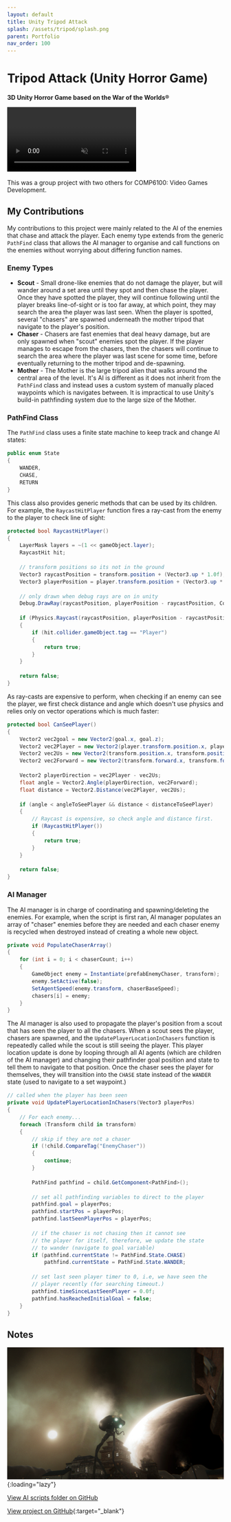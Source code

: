 ```yaml
---
layout: default
title: Unity Tripod Attack
splash: /assets/tripod/splash.png
parent: Portfolio
nav_order: 100
---
```


# Tripod Attack (Unity Horror Game)

**3D Unity Horror Game based on the War of the Worlds®**

<video controls autoplay muted loop>
	<source src="/assets/tripod/trailer.mp4" type="video/mp4">
</video>

This was a group project with two others for COMP6100: Video Games Development.

## My Contributions

My contributions to this project were mainly related to the AI of the enemies that chase and attack the player. Each enemy type extends from the generic `PathFind` class that allows the AI manager to organise and call functions on the enemies without worrying about differing function names.

### Enemy Types

- **Scout** - Small drone-like enemies that do not damage the player, but will wander around a set area until they spot and then chase the player. Once they have spotted the player, they will continue following until the player breaks line-of-sight or is too far away, at which point, they may search the area the player was last seen. When the player is spotted, several "chasers" are spawned underneath the mother tripod that navigate to the player's position.
- **Chaser** - Chasers are fast enemies that deal heavy damage, but are only spawned when "scout" enemies spot the player. If the player manages to escape from the chasers, then the chasers will continue to search the area where the player was last scene for some time, before eventually returning to the mother tripod and de-spawning.
- **Mother** - The Mother is the large tripod alien that walks around the central area of the level. It's AI is different as it does not inherit from the `PathFind` class and instead uses a custom system of manually placed waypoints which is navigates between. It is impractical to use Unity's build-in pathfinding system due to the large size of the Mother.

### PathFind Class

The `PathFind` class uses a finite state machine to keep track and change AI states:

```c#
public enum State
{
    WANDER,
    CHASE,
    RETURN
}
```

This class also provides generic methods that can be used by its children. For example, the `RaycastHitPlayer` function fires a ray-cast from the enemy to the player to check line of sight:

```c#
protected bool RaycastHitPlayer()
{
    LayerMask layers = ~(1 << gameObject.layer);
    RaycastHit hit;

    // transform positions so its not in the ground
    Vector3 raycastPosition = transform.position + (Vector3.up * 1.0f);
    Vector3 playerPosition = player.transform.position + (Vector3.up * 0.0f);

    // only drawn when debug rays are on in unity
    Debug.DrawRay(raycastPosition, playerPosition - raycastPosition, Color.red);

    if (Physics.Raycast(raycastPosition, playerPosition - raycastPosition, out hit, distanceToSeePlayer + 1.0f, layers))
    {
        if (hit.collider.gameObject.tag == "Player")
        {
            return true;
        }
    }

    return false;
}
```

As ray-casts are expensive to perform, when checking if an enemy can see the player, we first check distance and angle which doesn't use physics and relies only on vector operations which is much faster:

```c#
protected bool CanSeePlayer()
{
    Vector2 vec2goal = new Vector2(goal.x, goal.z);
    Vector2 vec2Player = new Vector2(player.transform.position.x, player.transform.position.z);
    Vector2 vec2Us = new Vector2(transform.position.x, transform.position.z);
    Vector2 vec2Forward = new Vector2(transform.forward.x, transform.forward.z);

    Vector2 playerDirection = vec2Player - vec2Us;
    float angle = Vector2.Angle(playerDirection, vec2Forward);
    float distance = Vector2.Distance(vec2Player, vec2Us);

    if (angle < angleToSeePlayer && distance < distanceToSeePlayer)
    {
        // Raycast is expensive, so check angle and distance first.
        if (RaycastHitPlayer())
        {
            return true;
        }
    }

    return false;
}
```

### AI Manager

The AI manager is in charge of coordinating and spawning/deleting the enemies. For example, when the script is first ran, AI manager populates an array of "chaser" enemies before they are needed and each chaser enemy is recycled when destroyed instead of creating a whole new object.

```c#
private void PopulateChaserArray()
{
    for (int i = 0; i < chaserCount; i++)
    {
        GameObject enemy = Instantiate(prefabEnemyChaser, transform);
        enemy.SetActive(false);
        SetAgentSpeed(enemy.transform, chaserBaseSpeed);
        chasers[i] = enemy;
    }
}
```

The AI manager is also used to propagate the player's position from a scout that has seen the player to all the chasers. When a scout sees the player, chasers are spawned, and the `UpdatePlayerLocationInChasers` function is repeatedly called while the scout is still seeing the player. This player location update is done by looping through all AI agents (which are children of the AI manager) and changing their pathfinder goal position and state to tell them to navigate to that position. Once the chaser sees the player for themselves, they will transition into the `CHASE` state instead of the `WANDER` state (used to navigate to a set waypoint.)

```c#
// called when the player has been seen
private void UpdatePlayerLocationInChasers(Vector3 playerPos)
{
    // For each enemy...
    foreach (Transform child in transform)
    {
        // skip if they are not a chaser
        if (!child.CompareTag("EnemyChaser"))
        {
            continue;
        }

        PathFind pathfind = child.GetComponent<PathFind>();

        // set all pathfinding variables to direct to the player
        pathfind.goal = playerPos;
        pathfind.startPos = playerPos;
        pathfind.lastSeenPlayerPos = playerPos;

        // if the chaser is not chasing then it cannot see
        // the player for itself, therefore, we update the state
        // to wander (navigate to goal variable)
        if (pathfind.currentState != PathFind.State.CHASE)
            pathfind.currentState = PathFind.State.WANDER;
        
        // set last seen player timer to 0, i.e, we have seen the
        // player recently (for searching timeout.)
        pathfind.timeSinceLastSeenPlayer = 0.0f;
        pathfind.hasReachedInitialGoal = false;
    }
}
```

## Notes

![](/assets/tripod/Tripod-Cover.png){:loading="lazy"}

[View AI scripts folder on GitHub](https://github.com/daCFniel/Tripod-Attack/tree/main/Assets/Scripts/AI)

[View project on GitHub](https://github.com/daCFniel/Tripod-Attack){:target="_blank"}